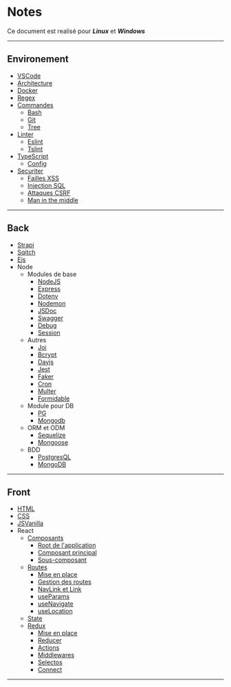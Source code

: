 # Notes

Ce document est realisé pour **_Linux_** et **_Windows_**

---

## Environement

- [VSCode](/Environement/env.md#vscode)
- [Architecture](/Environement/architecture.md)
- [Docker](/Environement/env.md#docker)
- [Regex](/Environement/regex.md)
- [Commandes](/Environement/cmd.md)
  - [Bash](/Environement/cmd.md#bash)
  - [Git](/Environement/cmd.md#git)
  - [Tree](/Environement/cmd.md#tree)
- [Linter](/Environement/linter.md)
  - [Eslint](/Environement/linter.md#eslint)
  - [Tslint](/Environement/linter.md#tslint)
- [TypeScript](/Environement/typescript.md)
  - [Config](/Environement/typescript.md#typescript-nécessite-une-configuration-pour-être-utilisé)
- [Securiter](/Environement/securite.md)
  - [Failles XSS](/Environement/securite.md#failles-xss)
  - [Injection SQL](/Environement/securite.md#injection-sql)
  - [Attaques CSRF](/Environement/securite.md#attaques-csrf)
  - [Man in the middle](/Environement/securite.md#man-in-the-middle)

---

## Back

- [Strapi](./Back-end/back.md#strapi)
- [Sqitch](./Back-end/back.md#sqitch)
- [Ejs](./Back-end/back.md#ejs)
- Node
  - Modules de base
    - [NodeJS](./Back-end/node/modulesDeBase.md#nodejs-1)
    - [Express](./Back-end/node/modulesDeBase.md#express)
    - [Dotenv](./Back-end/node/modulesDeBase.md#dotenv)
    - [Nodemon](./Back-end/node/modulesDeBase.md#nodemon)
    - [JSDoc](./Back-end/node/modulesDeBase.md#jsdoc)
    - [Swagger](./Back-end/node/modulesDeBase.md#swagger)
    - [Debug](./Back-end/node/modulesDeBase.md#debug)
    - [Session](./Back-end/node/modulesDeBase.md#session)
  - Autres
    - [Joi](./Back-end/node/autres.md#joi)
    - [Bcrypt](./Back-end/node/autres.md#bcrypt)
    - [Dayjs](./Back-end/node/autres.md#dayjs)
    - [Jest](./Back-end/node/modulesDeBase.md#jest)
    - [Faker](./Back-end/node/autres.md#faker)
    - [Cron](./Back-end/node/autres.md#cron)
    - [Multer](./Back-end/node/autres.md#multer)
    - [Formidable](./Back-end/node/autres.md#formidable)
  - Module pour DB
    - [PG](./Back-end/node/modulesDB.md#pg)
    - [Mongodb](./Back-end/node/modulesDB.md#mongodb)
  - ORM et ODM
    - [Sequelize](/Back-end/node/ORM_ODM.md#sequelize)
    - [Mongoose](/Back-end/node/ORM_ODM.md#mongoose)
  - BDD
    - [PostgresQL](./Back-end/BDD.md#poqtgresql)
    - [MongoDB](./Back-end/BDD.md#mongodb)

---

## Front

- [HTML](/Front-end/integration.md#html)
- [CSS](/Front-end/integration.md#css)
- [JSVanilla](/Front-end/integration.md#js-vanilla)
- React
  - [Composants](/Front-end/react/component.md)
    - [Root de l'application](/Front-end/react/component.md#index-root)
    - [Composant principal](/Front-end/react/component.md#app-ou-composant-principal)
    - [Sous-composant](/Front-end/react/component.md#sous-composant)
  - [Routes](/Front-end/react/routes.md)
    - [Mise en place](/Front-end/react/routes.md#mise-en-place-du-router)
    - [Gestion des routes](/Front-end/react/routes.md#gestion-des-routes)
    - [NavLink et Link](/Front-end/react/routes.md#navlink-et-link)
    - [useParams](/Front-end/react/routes.md#useparams)
    - [useNavigate](/Front-end/react/routes.md#usenavigate)
    - [useLocation](/Front-end/react/routes.md#uselocation)
  - [State](/Front-end/react/state.md)
  - [Redux](/Front-end/react/redux.md)
    - [Mise en place](/Front-end/react/redux.md#mise-en-place-de-redux)
    - [Reducer](/Front-end/react/redux.md#reducer)
    - [Actions](/Front-end/react/redux.md#actions)
    - [Middlewares](/Front-end/react/redux.md#middlewares)
    - [Selectos](/Front-end/react/redux.md#selectos)
    - [Connect](/Front-end/react/redux.md#connect)

---
